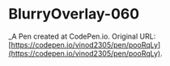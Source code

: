 # BlurryOverlay-060
 _A Pen created at CodePen.io. Original URL: [https://codepen.io/vinod2305/pen/pooRqLy](https://codepen.io/vinod2305/pen/pooRqLy).

 